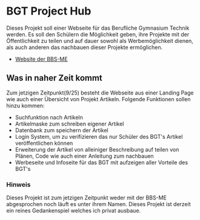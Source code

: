 # BGT Project Hub
Dieses Projekt soll einer Webseite für das Berufliche Gymnasium Technik werden.
Es soll den Schülern die Möglichkeit geben, ihre Projekte mit der Öffentlichkeit zu teilen und auf dauer sowohl als Werbemöglichkeit dienen, als auch anderen das nachbauen dieser Projekte ermöglichen.

- [Website der BBS-ME](https://bbs-me.de)   

## Was in naher Zeit kommt
Zum jetzigen Zeitpunkt(9/25) besteht die Webseite aus einer Landing Page wie auch einer Übersicht von Projekt Artikeln.
Folgende Funktionen sollen hinzu kommen:
- Suchfunktion nach Artikeln
- Artikelmaske zum schreiben eigener Artikel
- Datenbank zum speichern der Artikel
- Login System, um zu verifizieren das nur Schüler des BGT's Artikel veröffentlichen können
- Erweiterung der Artikel von alleiniger Beschreibung auf teilen von Plänen, Code wie auch einer Anleitung zum nachbauen
- Werbeseite und Infoseite für das BGT mit aufzeigen aller Vorteile des BGT's


### Hinweis
Dieses Projekt ist zum jetzigen Zeitpunkt weder mit der BBS-ME abgesprochen noch läuft es unter ihrem Namen. Dieses Projekt ist derzeit ein reines Gedankenspiel welches ich privat ausbaue.
